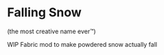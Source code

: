 # Falling Snow
(the most creative name ever:tm:)  

WIP Fabric mod to make powdered snow actually fall
